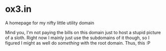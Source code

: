 # ox3.in
A homepage for my nifty little utility domain

Mind you, I'm not paying the bills on this domain just to host a stupid picture of a sloth. Right now I mainly just use the subdomains of it though, so I figured I might as well do _something_ with the root domain. Thus, this :P
